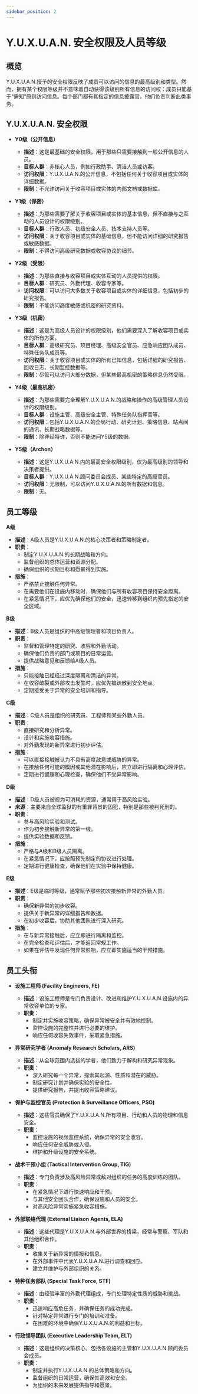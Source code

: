 ```yaml
---
sidebar_position: 2
---
```

# Y.U.X.U.A.N. 安全权限及人员等级

**概览**
---
Y.U.X.U.A.N.授予的安全权限反映了成员可以访问的信息的最高级别和类型。然而，拥有某个权限等级并不意味着自动获得该级别所有信息的访问权：成员只能基于“需知”原则访问信息。每个部门都有其指定的信息披露官，他们负责判断此类事务。

**Y.U.X.U.A.N. 安全权限**
---

- **Y0级（公开信息）**
  - **描述**：这是最基础的安全权限，用于那些只需要接触到一般公开信息的人员。
  - **目标人群**：非核心人员，例如行政助手、清洁人员或访客。
  - **访问权限**：Y.U.X.U.A.N.的公开信息，不包括任何关于收容项目或实体的详细数据。
  - **限制**：不允许访问关于收容项目或实体的内部文档或数据库。


- **Y1级（保密）**
  - **描述**：为那些需要了解关于收容项目或实体的基本信息，但不直接与之互动的人员设计的权限级别。
  - **目标人群**：行政人员、初级安全人员、技术支持人员等。
  - **访问权限**：关于收容项目或实体的基础信息，但不能访问详细的研究报告或敏感数据。
  - **限制**：不得访问高级研究数据或收容协议的细节。


- **Y2级（受限）**
  - **描述**：为那些直接与收容项目或实体互动的人员提供的权限。
  - **目标人群**：研究员、外勤代理、收容专家等。
  - **访问权限**：可以访问大多数关于收容项目或实体的详细信息，包括初步的研究报告。
  - **限制**：不能访问高度敏感或机密的研究资料。


- **Y3级（机密）**
  - **描述**：这是为高级人员设计的权限级别，他们需要深入了解收容项目或实体的所有方面。
  - **目标人群**：高级研究员、项目经理、高级安全官员、应急响应团队成员、特殊任务队成员等。
  - **访问权限**：关于收容项目或实体的所有已知信息，包括详细的研究报告、回收日志、长期监控数据等。
  - **限制**：尽管可以访问大部分数据，但某些最高机密的策略信息仍然受限。


- **Y4级（最高机密）**
  - **描述**：为那些需要完全理解Y.U.X.U.A.N.的战略和操作的高级管理人员设计的权限级别。
  - **目标人群**：设施主管、高级安全主管、特殊任务队指挥官等。
  - **访问权限**：包括Y.U.X.U.A.N.的全局行动、研究计划、策略信息、站点间的通讯、长期战略数据等。
  - **限制**：除非经特许，否则不能访问Y5级的数据。


- **Y5级（Archon）**
  - **描述**：这是Y.U.X.U.A.N.内的最高安全权限级别，仅为最高级别的领导和决策者提供。
  - **目标人群**：Y.U.X.U.A.N.顾问委员会成员、某些特定的高级官员。
  - **访问权限**：无限制，可以访问Y.U.X.U.A.N.的所有数据和信息。
  - **限制**：无。



**员工等级**
---

**A级**

- **描述**：A级人员是Y.U.X.U.A.N.的核心决策者和策略制定者。
- **职责**：
  - 制定Y.U.X.U.A.N.的长期战略和方向。
  - 监督组织的总体运营和资源分配。
  - 确保组织的长期目标和愿景得到实施。
- **措施**：
  - 严格禁止接触任何异常。
  - 在需要他们在设施内移动时，确保他们与所有收容项目保持安全距离。
  - 在紧急情况下，应优先确保他们的安全，迅速转移到组织内预先指定的安全区域。


**B级**
- **描述**：B级人员是组织的中高级管理者和项目负责人。
- **职责**：
  - 监督和管理特定的研究、收容和外勤活动。
  - 确保他们负责的部门或项目的日常运营。
  - 提供战略意见和反馈给A级人员。
- **措施**：
  - 只能接触已经经过深度隔离和清洁的异常。
  - 在收容破裂或外部攻击发生时，应优先被疏散到安全地点。
  - 定期接受关于异常的安全培训和指导。


**C级**
- **描述**：C级人员是组织的研究员、工程师和某些外勤人员。
- **职责**：
  - 直接研究和分析异常。
  - 设计和实施收容措施。
  - 对外勤发现的新异常进行初步评估。
- **措施**：
  - 可以直接接触被认为不具有高度敌意或威胁的异常。
  - 在接触任何可能的模因或其他潜在影响后，应立即进行隔离和心理评估。
  - 定期进行健康和心理检查，确保他们不受异常影响。


**D级**
- **描述**：D级人员被视为可消耗的资源，通常用于高风险实验。
- **来源**：主要来自全球监狱的有重罪背景的囚犯，特别是那些被判死刑的。
- **职责**：
  - 参与高风险实验和测试。
  - 作为初步接触新异常的第一线。
  - 提供实验数据和反馈。
- **措施**：
  - 严格与A级和B级人员隔离。
  - 在紧急情况下，应按照预先制定的协议进行处理。
  - 定期进行健康检查，确保他们在实验中保持健康。


**E级**
- **描述**：E级是临时等级，通常赋予那些初次接触新异常的外勤人员。
- **职责**：
  - 确保新异常的初步收容。
  - 提供关于新异常的详细报告和数据。
  - 在初步收容后，协助其他团队进行深入研究。
- **措施**：
  - 在与新异常接触后，应立即进行隔离和监控。
  - 在完全检查和评估后，才能返回常规工作。
  - 如果在评估中发现任何异常影响，应立即实施适当的干预措施。


**员工头衔**
---

- **设施工程师 (Facility Engineers, FE)**
  - **描述**：设施工程师是专门负责设计、改进和维护Y.U.X.U.A.N.设施内的异常收容单位的专家。
  - **职责**：
    - 制定并实施收容策略，确保异常被安全并有效地控制。
    - 监控设施的完整性并进行必要的维护。
    - 响应任何收容失效事件，采取紧急措施。



- **异常研究学者 (Anomaly Research Scholars, ARS)**
  - **描述**：从全球范围内选拔的学者，他们致力于解构和研究异常现象。
  - **职责**：
    - 深入研究每一个异常，探索其起源、性质和潜在的威胁。
    - 制定研究计划并确保实验的安全性。
    - 提供研究报告，并提出收容策略建议。



- **保护与监控官员 (Protection & Surveillance Officers, PSO)**
  - **描述**：这些官员确保了Y.U.X.U.A.N.所有项目、行动和人员的物理和信息安全。
  - **职责**：
    - 监控设施的视频监控系统，确保异常的安全收容。
    - 响应任何安全威胁或入侵。
    - 维护和升级设施的安全系统。



- **战术干预小组 (Tactical Intervention Group, TIG)**
  - **描述**：专门负责涉及高风险异常或敌对组织的任务的高度训练的团队。
  - **职责**：
    - 在紧急情况下进行快速响应和干预。
    - 与其他安全团队合作，确保设施和人员的安全。
    - 对高风险异常实施紧急收容措施。



- **外部联络代理 (External Liaison Agents, ELA)**
  - **描述**：这些代理是Y.U.X.U.A.N.与外部世界的桥梁，经常与警察、军队和其他组织合作。
  - **职责**：
    - 收集关于新异常的情报和信息。
    - 在外部事件中代表Y.U.X.U.A.N.进行调查和回应。
    - 建立并维护与外部组织的关系。



- **特种任务部队 (Special Task Force, STF)**
  - **描述**：由经验丰富的外勤代理组成，专门处理特定性质的威胁和挑战。
  - **职责**：
    - 迅速响应高危任务，并确保任务的成功完成。
    - 针对特定异常进行专门的培训和准备。
    - 在困难的环境中确保Y.U.X.U.A.N.的利益和目标。



- **行政领导团队 (Executive Leadership Team, ELT)**
  - **描述**：这是组织的决策核心，包括各设施的主管和Y.U.X.U.A.N.顾问委员会成员。
  - **职责**：
    - 制定并执行Y.U.X.U.A.N.的总体策略和方向。
    - 监督组织的日常运营，确保其高效和安全。
    - 为组织的未来发展提供指导和愿景。